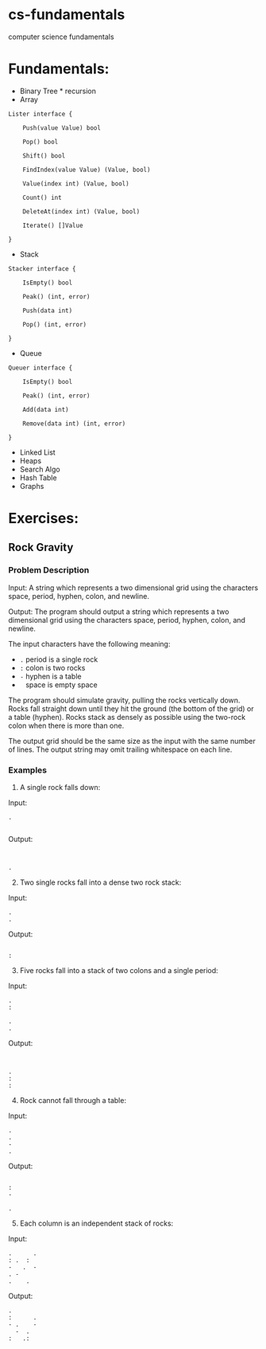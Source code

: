 # cs-fundamentals
computer science fundamentals

# Fundamentals:
* Binary Tree * recursion
* Array
```
Lister interface {

	Push(value Value) bool

	Pop() bool

	Shift() bool

	FindIndex(value Value) (Value, bool)

	Value(index int) (Value, bool)

	Count() int

	DeleteAt(index int) (Value, bool)

	Iterate() []Value

}
```
* Stack
```
Stacker interface {

	IsEmpty() bool

	Peak() (int, error)

	Push(data int)

	Pop() (int, error)

}
```

* Queue
```
Queuer interface {

	IsEmpty() bool

	Peak() (int, error)

	Add(data int)

	Remove(data int) (int, error)

}
```
* Linked List
* Heaps
* Search Algo
* Hash Table
* Graphs

# Exercises:

## Rock Gravity

### Problem Description

Input:  A string which represents a two dimensional grid using the characters space, period, hyphen, colon, and newline.

Output:  The program should output a string which represents a two dimensional grid using the characters space, period, hyphen, colon, and newline.

The input characters have the following meaning:

- `.` period is a single rock
- `:` colon is two rocks
- `-` hyphen is a table
- ` ` space is empty space

The program should simulate gravity, pulling the rocks vertically down.  Rocks fall straight down until they hit the ground (the bottom of the grid) or a table (hyphen).  Rocks stack as densely as possible using the two-rock colon when there is more than one.

The output grid should be the same size as the input with the same number of lines.  The output string may omit trailing whitespace on each line.

### Examples

1. A single rock falls down:

Input:
```
.


```
Output:
```


.
```

2. Two single rocks fall into a dense two rock stack:

Input:
```
.
.
```
Output:
```

:
```

3. Five rocks fall into a stack of two colons and a single period:

Input:
```
.
:

.
.
```
Output:
```


.
:
:
```

4. Rock cannot fall through a table:

Input:
```
.
.
-
.

```
Output:
```

:
-

.
```

5. Each column is an independent stack of rocks:

Input:
```
.      .
: .  :
-   .  -
. -
.    .
```
Output:
```
.
:      .
- .    -
  -  .
:   .:
```

